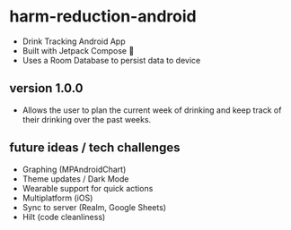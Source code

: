 # harm-reduction-android
* Drink Tracking Android App
* Built with Jetpack Compose 🚀
* Uses a Room Database to persist data to device
## version 1.0.0
* Allows the user to plan the current week of drinking and keep track of their drinking over the past weeks.
## future ideas / tech challenges
* Graphing (MPAndroidChart)
* Theme updates / Dark Mode
* Wearable support for quick actions
* Multiplatform (iOS)
* Sync to server (Realm, Google Sheets)
* Hilt (code cleanliness)
